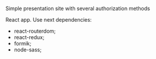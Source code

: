 Simple presentation site with several authorization methods

React app.
Use next dependencies:
- react-routerdom;
- react-redux;
- formik;
- node-sass;